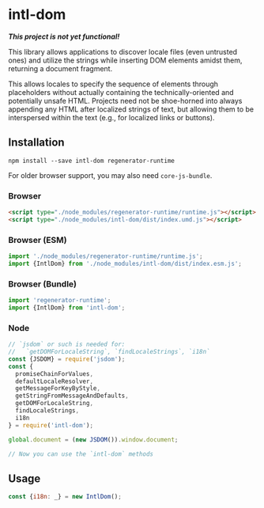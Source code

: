 # intl-dom

***This project is not yet functional!***

This library allows applications to discover locale files (even untrusted ones)
and utilize the strings while inserting DOM elements amidst them, returning a
document fragment.

This allows locales to specify the sequence of elements through placeholders
without actually containing the technically-oriented and potentially unsafe
HTML. Projects need not be shoe-horned into always appending any HTML
after localized strings of text, but allowing them to be interspersed within
the text (e.g., for localized links or buttons).

## Installation

```shell
npm install --save intl-dom regenerator-runtime
```

For older browser support, you may also need `core-js-bundle`.

### Browser

```html
<script type="./node_modules/regenerator-runtime/runtime.js"></script>
<script type="./node_modules/intl-dom/dist/index.umd.js"></script>
```

### Browser (ESM)

```js
import './node_modules/regenerator-runtime/runtime.js';
import {IntlDom} from './node_modules/intl-dom/dist/index.esm.js';
```

### Browser (Bundle)

```js
import 'regenerator-runtime';
import {IntlDom} from 'intl-dom';
```

### Node

```js
// `jsdom` or such is needed for:
//   `getDOMForLocaleString`, `findLocaleStrings`, `i18n`
const {JSDOM} = require('jsdom');
const {
  promiseChainForValues,
  defaultLocaleResolver,
  getMessageForKeyByStyle,
  getStringFromMessageAndDefaults,
  getDOMForLocaleString,
  findLocaleStrings,
  i18n
} = require('intl-dom');

global.document = (new JSDOM()).window.document;

// Now you can use the `intl-dom` methods
```

## Usage

```js
const {i18n: _} = new IntlDom();
```
